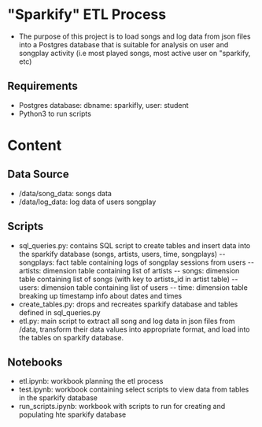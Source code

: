 # "Sparkify" ETL Process
 - The purpose of this project is to load songs and log data from json files into a Postgres database that is suitable for analysis on user and songplay activity (i.e most played songs, most active user on "sparkify, etc)
 
## Requirements 
- Postgres database: dbname: sparkifly, user: student
- Python3 to run scripts

# Content
## Data Source
 - /data/song_data: songs data
 - /data/log_data: log data of users songplay
 
## Scripts
- sql_queries.py: contains SQL script to create tables and insert data into the sparkify database (songs, artists, users, time, songplays)
    -- songplays: fact table containing logs of songplay sessions from users
    -- artists: dimension table containing list of artists
    -- songs: dimension table containing list of songs (with key to artists_id in artist table)
    -- users: dimension table containing list of users
    -- time: dimension table breaking up timestamp info about dates and times
- create_tables.py: drops and recreates sparkify database and tables defined in sql_queries.py 
- etl.py: main script to extract all song and log data in json files from /data, transform their data values into appropriate format, and load into the tables on sparkify database.

## Notebooks
- etl.ipynb: workbook planning the etl process
- test.ipynb: workbook containing select scripts to view data from tables in the sparkify database
- run_scripts.ipynb: workbook with scripts to run for creating and populating hte sparkify database